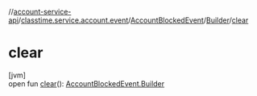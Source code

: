 //[account-service-api](../../../../index.md)/[classtime.service.account.event](../../index.md)/[AccountBlockedEvent](../index.md)/[Builder](index.md)/[clear](clear.md)

# clear

[jvm]\
open fun [clear](clear.md)(): [AccountBlockedEvent.Builder](index.md)
